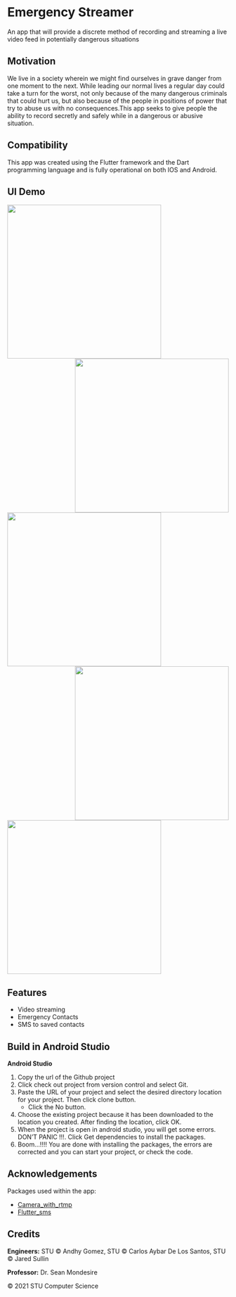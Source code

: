 # Emergency Streamer
An app that will provide a discrete method of recording and streaming a live video feed in potentially dangerous situations
 
## Motivation
We live in a society wherein we might find ourselves in grave danger from one moment to the next. While leading our normal lives a regular day could take a turn for the worst, not only because of the many dangerous criminals that could hurt us, but also because of the people in positions of power that try to abuse us with no consequences.This app seeks to give people the ability to record secretly and safely while in a dangerous or abusive situation. 

## Compatibility
This app was created using the Flutter framework and the Dart programming language and is fully operational on both IOS and Android.

## UI Demo
<img src="https://raw.githubusercontent.com/AndhyGomez/FlutterEmergencyStreamer/main/assets/LoginScreen.png" width = 350 align = left>
<img src="https://raw.githubusercontent.com/AndhyGomez/FlutterEmergencyStreamer/main/assets/RegistrationScreen.png" width = 350 align = right>


<img src="https://raw.githubusercontent.com/AndhyGomez/FlutterEmergencyStreamer/main/assets/MainScreenInactive.PNG" width = 350 align = left>
<img src="https://raw.githubusercontent.com/AndhyGomez/FlutterEmergencyStreamer/main/assets/MainScreenActive.PNG" width = 350 align = right>

<img src="https://raw.githubusercontent.com/AndhyGomez/FlutterEmergencyStreamer/main/assets/SettingsScreen.PNG" width = 350 align = center>

## Features
 * Video streaming
 * Emergency Contacts
 * SMS to saved contacts

## Build in Android Studio
 **Android Studio**
 
 1. Copy the url of the Github project
 2. Click check out project from version control and select Git.
 3. Paste the URL of your project and select the desired directory location for your project. Then click clone button.
     * Click the No button.
 4. Choose the existing project because it has been downloaded to the location you created. After finding the location, click OK.
 5. When the project is open in android studio, you will get some errors. DON’T PANIC !!!. Click Get dependencies to install the packages.
 6. Boom…!!!! You are done with installing the packages, the errors are corrected and you can start your project, or check the code. 

## Acknowledgements 
Packages used within the app:
 * [Camera_with_rtmp](https://pub.dev/packages/camera_with_rtmp "RTMP Camera")
 * [Flutter_sms](https://pub.dev/packages/flutter_sms "SMS")

## Credits
**Engineers:** STU © Andhy Gomez, STU © Carlos Aybar De Los Santos, STU © Jared Sullin

**Professor:** Dr. Sean Mondesire

© 2021 STU Computer Science

